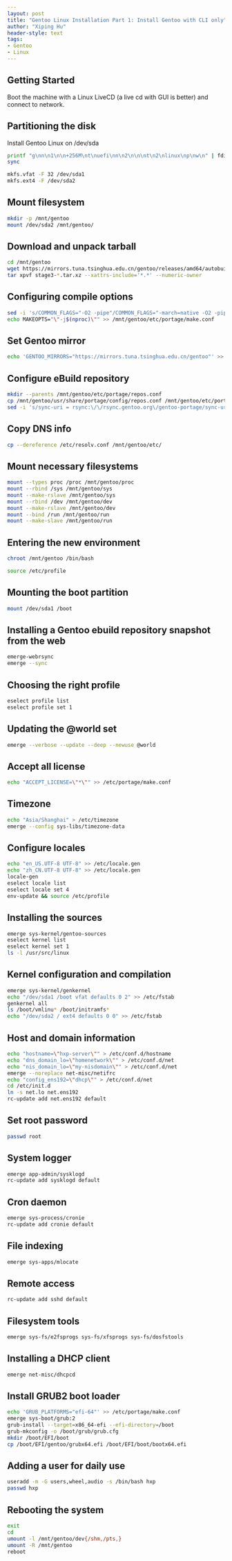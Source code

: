 ```yaml
---
layout: post
title: "Gentoo Linux Installation Part 1: Install Gentoo with CLI only"
author: "Xiping Hu"
header-style: text
tags:
- Gentoo
- Linux
---
```


## Getting Started

Boot the machine with a Linux LiveCD (a live cd with GUI is better) and connect to network.

## Partitioning the disk

Install Gentoo Linux on /dev/sda

```bash
printf "g\nn\n1\n\n+256M\nt\nuefi\nn\n2\n\n\nt\n2\nlinux\np\nw\n" | fdisk /dev/sda
sync
```

```bash
mkfs.vfat -F 32 /dev/sda1
mkfs.ext4 -F /dev/sda2
```

## Mount filesystem

```bash
mkdir -p /mnt/gentoo
mount /dev/sda2 /mnt/gentoo/
```

## Download and unpack tarball

```bash
cd /mnt/gentoo
wget https://mirrors.tuna.tsinghua.edu.cn/gentoo/releases/amd64/autobuilds/20220911T170535Z/stage3-amd64-openrc-20220911T170535Z.tar.xz
tar xpvf stage3-*.tar.xz --xattrs-include='*.*' --numeric-owner
```

## Configuring compile options

```bash
sed -i 's/COMMON_FLAGS="-O2 -pipe"/COMMON_FLAGS="-march=native -O2 -pipe"/' /mnt/gentoo/etc/portage/make.conf
echo MAKEOPTS="\"-j$(nproc)\"" >> /mnt/gentoo/etc/portage/make.conf
```

## Set Gentoo mirror

```bash
echo 'GENTOO_MIRRORS="https://mirrors.tuna.tsinghua.edu.cn/gentoo"' >> /mnt/gentoo/etc/portage/make.conf
```

## Configure eBuild repository

```bash
mkdir --parents /mnt/gentoo/etc/portage/repos.conf
cp /mnt/gentoo/usr/share/portage/config/repos.conf /mnt/gentoo/etc/portage/repos.conf/gentoo.conf
sed -i 's/sync-uri = rsync:\/\/rsync.gentoo.org\/gentoo-portage/sync-uri = rsync:\/\/mirrors.tuna.tsinghua.edu.cn\/gentoo-portage/' /mnt/gentoo/etc/portage/repos.conf/gentoo.conf
```

## Copy DNS info

```bash
cp --dereference /etc/resolv.conf /mnt/gentoo/etc/
```

## Mount necessary filesystems

```bash
mount --types proc /proc /mnt/gentoo/proc
mount --rbind /sys /mnt/gentoo/sys
mount --make-rslave /mnt/gentoo/sys
mount --rbind /dev /mnt/gentoo/dev
mount --make-rslave /mnt/gentoo/dev
mount --bind /run /mnt/gentoo/run
mount --make-slave /mnt/gentoo/run
```

## Entering the new environment

```bash
chroot /mnt/gentoo /bin/bash
```

```bash
source /etc/profile
```

## Mounting the boot partition

```bash
mount /dev/sda1 /boot
```

## Installing a Gentoo ebuild repository snapshot from the web

```bash
emerge-webrsync
emerge --sync
```

## Choosing the right profile

```bash
eselect profile list
eselect profile set 1
```

## Updating the @world set

```bash
emerge --verbose --update --deep --newuse @world
```

## Accept all license

```bash
echo "ACCEPT_LICENSE=\"*\"" >> /etc/portage/make.conf
```

## Timezone

```bash
echo "Asia/Shanghai" > /etc/timezone
emerge --config sys-libs/timezone-data
```

## Configure locales

```bash
echo "en_US.UTF-8 UTF-8" >> /etc/locale.gen
echo "zh_CN.UTF-8 UTF-8" >> /etc/locale.gen
locale-gen
eselect locale list
eselect locale set 4
env-update && source /etc/profile
```

## Installing the sources

```bash
emerge sys-kernel/gentoo-sources
eselect kernel list
eselect kernel set 1
ls -l /usr/src/linux
```

## Kernel configuration and compilation

```bash
emerge sys-kernel/genkernel
echo "/dev/sda1 /boot vfat defaults 0 2" >> /etc/fstab
genkernel all
ls /boot/vmlinu* /boot/initramfs*
echo "/dev/sda2 / ext4 defaults 0 0" >> /etc/fstab
```

## Host and domain information

```bash
echo "hostname=\"hxp-server\"" > /etc/conf.d/hostname
echo "dns_domain_lo=\"homenetwork\"" > /etc/conf.d/net
echo "nis_domain_lo=\"my-nisdomain\"" > /etc/conf.d/net
emerge --noreplace net-misc/netifrc
echo "config_ens192=\"dhcp\"" > /etc/conf.d/net
cd /etc/init.d
ln -s net.lo net.ens192
rc-update add net.ens192 default
```

## Set root password

```bash
passwd root
```

## System logger

```bash
emerge app-admin/sysklogd
rc-update add sysklogd default
```

## Cron daemon

```bash
emerge sys-process/cronie
rc-update add cronie default
```

## File indexing

```bash
emerge sys-apps/mlocate
```

## Remote access

```bash
rc-update add sshd default
```

## Filesystem tools

```bash
emerge sys-fs/e2fsprogs sys-fs/xfsprogs sys-fs/dosfstools
```

## Installing a DHCP client

```bash
emerge net-misc/dhcpcd
```

## Install GRUB2 boot loader

```bash
echo 'GRUB_PLATFORMS="efi-64"' >> /etc/portage/make.conf
emerge sys-boot/grub:2
grub-install --target=x86_64-efi --efi-directory=/boot
grub-mkconfig -o /boot/grub/grub.cfg
mkdir /boot/EFI/boot
cp /boot/EFI/gentoo/grubx64.efi /boot/EFI/boot/bootx64.efi
```

## Adding a user for daily use

```bash
useradd -m -G users,wheel,audio -s /bin/bash hxp
passwd hxp
```

## Rebooting the system

```bash
exit
cd
umount -l /mnt/gentoo/dev{/shm,/pts,}
umount -R /mnt/gentoo
reboot
```
